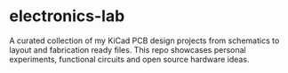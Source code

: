 # electronics-lab
A curated collection of my KiCad PCB design projects from  schematics to layout and fabrication ready files. This repo showcases personal experiments, functional circuits and open  source hardware ideas.
